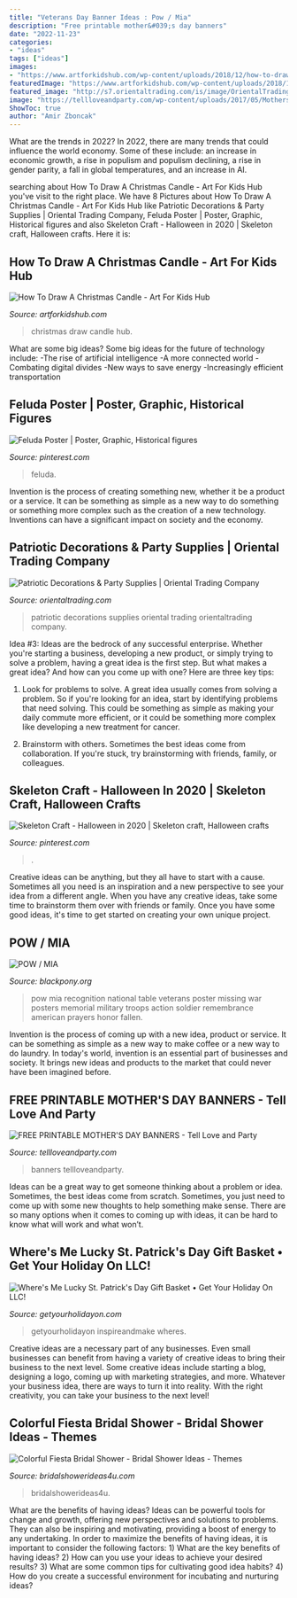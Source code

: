 ```yaml
---
title: "Veterans Day Banner Ideas : Pow / Mia"
description: "Free printable mother&#039;s day banners"
date: "2022-11-23"
categories:
- "ideas"
tags: ["ideas"]
images:
- "https://www.artforkidshub.com/wp-content/uploads/2018/12/how-to-draw-christmas-candle-feature.jpg"
featuredImage: "https://www.artforkidshub.com/wp-content/uploads/2018/12/how-to-draw-christmas-candle-feature.jpg"
featured_image: "http://s7.orientaltrading.com/is/image/OrientalTrading/Patriotic-Decorations-051518?$1x1main$&amp;$NOWA$"
image: "https://tellloveandparty.com/wp-content/uploads/2017/05/Mothers-day-DIY-gift-ideas2.jpg"
ShowToc: true
author: "Amir Zboncak"
---
```



What are the trends in 2022?
In 2022, there are many trends that could influence the world economy. Some of these include: an increase in economic growth, a rise in populism and populism declining, a rise in gender parity, a fall in global temperatures, and an increase in AI.

	

		
searching about How To Draw A Christmas Candle - Art For Kids Hub you've visit to the right place. We have 8 Pictures about How To Draw A Christmas Candle - Art For Kids Hub like Patriotic Decorations &amp; Party Supplies | Oriental Trading Company, Feluda Poster | Poster, Graphic, Historical figures and also Skeleton Craft - Halloween in 2020 | Skeleton craft, Halloween crafts. Here it is:
		
    
## How To Draw A Christmas Candle - Art For Kids Hub

<img loading=lazy src="https://www.artforkidshub.com/wp-content/uploads/2018/12/how-to-draw-christmas-candle-feature.jpg" onerror="this.onerror=null;this.src='https://tse1.mm.bing.net/th?id=OIP.3CyvC6bdn5e3Ee0s_HG_1gHaEK&amp;pid=15.1';" alt="How To Draw A Christmas Candle - Art For Kids Hub">

_Source: artforkidshub.com_

>christmas draw candle hub. 

	

What are some big ideas?
Some big ideas for the future of technology include: 
-The rise of artificial intelligence 
-A more connected world 
-Combating digital divides 
-New ways to save energy 
-Increasingly efficient transportation

    
## Feluda Poster | Poster, Graphic, Historical Figures

<img loading=lazy src="https://i.pinimg.com/1200x/f2/99/24/f29924b23e2e67c81a9bbdaff66d17f1.jpg" onerror="this.onerror=null;this.src='https://tse1.mm.bing.net/th?id=OIP.txe1rnZnKGZib4wXuSNzzQHaKN&amp;pid=15.1';" alt="Feluda Poster | Poster, Graphic, Historical figures">

_Source: pinterest.com_

>feluda. 

	

Invention is the process of creating something new, whether it be a product or a service. It can be something as simple as a new way to do something or something more complex such as the creation of a new technology. Inventions can have a significant impact on society and the economy.

    
## Patriotic Decorations &amp; Party Supplies | Oriental Trading Company

<img loading=lazy src="http://s7.orientaltrading.com/is/image/OrientalTrading/Patriotic-Decorations-051518?$1x1main$&amp;$NOWA$" onerror="this.onerror=null;this.src='https://tse1.mm.bing.net/th?id=OIP.PQ1_Eh4wqMBcgsY1Mh-xqQHaHa&amp;pid=15.1';" alt="Patriotic Decorations &amp; Party Supplies | Oriental Trading Company">

_Source: orientaltrading.com_

>patriotic decorations supplies oriental trading orientaltrading company. 

	

Idea #3:
Ideas are the bedrock of any successful enterprise. Whether you're starting a business, developing a new product, or simply trying to solve a problem, having a great idea is the first step.
But what makes a great idea? And how can you come up with one? Here are three key tips:

1. Look for problems to solve. A great idea usually comes from solving a problem. So if you're looking for an idea, start by identifying problems that need solving. This could be something as simple as making your daily commute more efficient, or it could be something more complex like developing a new treatment for cancer.

2. Brainstorm with others. Sometimes the best ideas come from collaboration. If you're stuck, try brainstorming with friends, family, or colleagues.

    
## Skeleton Craft - Halloween In 2020 | Skeleton Craft, Halloween Crafts

<img loading=lazy src="https://i.pinimg.com/736x/78/08/0e/78080e48c536a59084e3281bfed9315f.jpg" onerror="this.onerror=null;this.src='https://tse4.mm.bing.net/th?id=OIP.Vxszq-lhLR8VM2dyIPVLiQHaLC&amp;pid=15.1';" alt="Skeleton Craft - Halloween in 2020 | Skeleton craft, Halloween crafts">

_Source: pinterest.com_

>. 

	

Creative ideas can be anything, but they all have to start with a cause. Sometimes all you need is an inspiration and a new perspective to see your idea from a different angle. When you have any creative ideas, take some time to brainstorm them over with friends or family. Once you have some good ideas, it's time to get started on creating your own unique project.

    
## POW / MIA

<img loading=lazy src="https://blackpony.org/pow2013.jpg" onerror="this.onerror=null;this.src='https://tse4.mm.bing.net/th?id=OIP.T6J8dzzpU9Dmhv5EBmwPZwHaKl&amp;pid=15.1';" alt="POW / MIA">

_Source: blackpony.org_

>pow mia recognition national table veterans poster missing war posters memorial military troops action soldier remembrance american prayers honor fallen. 

	

Invention is the process of coming up with a new idea, product or service. It can be something as simple as a new way to make coffee or a new way to do laundry. In today's world, invention is an essential part of businesses and society. It brings new ideas and products to the market that could never have been imagined before.

    
## FREE PRINTABLE MOTHER&#039;S DAY BANNERS - Tell Love And Party

<img loading=lazy src="https://tellloveandparty.com/wp-content/uploads/2017/05/Mothers-day-DIY-gift-ideas2.jpg" onerror="this.onerror=null;this.src='https://tse2.mm.bing.net/th?id=OIP.gFbsmUIvy2jjTsZDzL7RpQHaLH&amp;pid=15.1';" alt="FREE PRINTABLE MOTHER&#039;S DAY BANNERS - Tell Love and Party">

_Source: tellloveandparty.com_

>banners tellloveandparty. 

	

Ideas can be a great way to get someone thinking about a problem or idea. Sometimes, the best ideas come from scratch. Sometimes, you just need to come up with some new thoughts to help something make sense. There are so many options when it comes to coming up with ideas, it can be hard to know what will work and what won’t.

    
## Where&#039;s Me Lucky St. Patrick&#039;s Day Gift Basket • Get Your Holiday On LLC!

<img loading=lazy src="https://i1.wp.com/www.getyourholidayon.com/wp-content/uploads/2017/02/Wheres-Me-Lucky-Lottery-Basket.jpg?fit=1000%2C1500&amp;ssl=1" onerror="this.onerror=null;this.src='https://tse4.mm.bing.net/th?id=OIP.5x21-Vhc0d5c23CERpB1dAHaLH&amp;pid=15.1';" alt="Where&#039;s Me Lucky St. Patrick&#039;s Day Gift Basket • Get Your Holiday On LLC!">

_Source: getyourholidayon.com_

>getyourholidayon inspireandmake wheres. 

	

Creative ideas are a necessary part of any businesses. Even small businesses can benefit from having a variety of creative ideas to bring their business to the next level. Some creative ideas include starting a blog, designing a logo, coming up with marketing strategies, and more. Whatever your business idea, there are ways to turn it into reality. With the right creativity, you can take your business to the next level!

    
## Colorful Fiesta Bridal Shower - Bridal Shower Ideas - Themes

<img loading=lazy src="https://www.bridalshowerideas4u.com/wp-content/uploads/2016/04/Colorful-Fiesta-Bridal-Shower-Advice-Tray.jpg" onerror="this.onerror=null;this.src='https://tse1.mm.bing.net/th?id=OIP.AX9lM6qzBBAk4FENYpsuywHaLJ&amp;pid=15.1';" alt="Colorful Fiesta Bridal Shower - Bridal Shower Ideas - Themes">

_Source: bridalshowerideas4u.com_

>bridalshowerideas4u. 

	

What are the benefits of having ideas?
Ideas can be powerful tools for change and growth, offering new perspectives and solutions to problems. They can also be inspiring and motivating, providing a boost of energy to any undertaking. In order to maximize the benefits of having ideas, it is important to consider the following factors: 1) What are the key benefits of having ideas? 2) How can you use your ideas to achieve your desired results? 3) What are some common tips for cultivating good idea habits? 4) How do you create a successful environment for incubating and nurturing ideas?

